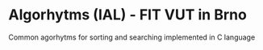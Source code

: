 # Algorhytms (IAL) - FIT VUT in Brno  
Common agorhytms for sorting and searching implemented in C language
